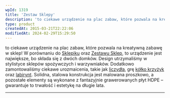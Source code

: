 ```yaml
---
wpId: 1319
title: 'Zestaw Sklepy'
description: 'to ciekawe urządzenie na plac zabaw, które pozwala na kreatywną zabawę w sklep! W porównaniu do Sklepiku oraz Zestawu Sklep, to urządzenie jest największe, bo składa się z dwóch domków. Design utrzymaliśmy w stylistyce sklepów spożywczych i warzywniaków. Dodatkowo zamontowaliśmy ciekawe urozmaicenia, takie jak liczydła, grę kółko krzyżyk oraz labirynt. Solidna, stalowa konstrukcja jest malowana ...'
type: product
createdAt: 2015-03-21T22:22:06
modifiedAt: 2024-02-29T15:29:50
---
```



to ciekawe urządzenie na plac zabaw, które pozwala na kreatywną zabawę w sklep! W porównaniu do [Sklepiku](https://comes.pl/p/domek-sklepik/) oraz [Zestawu Sklep](https://comes.pl/p/zestaw-sklep/), to urządzenie jest największe, bo składa się z dwóch domków. Design utrzymaliśmy w stylistyce sklepów spożywczych i warzywniaków. Dodatkowo zamontowaliśmy ciekawe urozmaicenia, takie jak [liczydła](https://comes.pl/p/zestaw-modulowy-06-59-55/), grę [kółko krzyżyk](https://comes.pl/p/zestaw-modulowy-06-59-58/) oraz [labirynt](https://comes.pl/p/tablica-labirynt/). Solidna, stalowa konstrukcja jest malowana proszkowo, a pozostałe elementy są wykonane z fantazyjnie grawerowanych płyt HDPE – gwarantuje to trwałość i estetykę na długie lata.

* * *